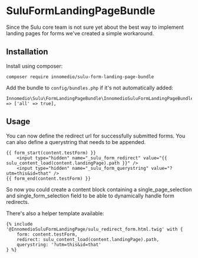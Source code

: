 # SuluFormLandingPageBundle

Since the Sulu core team is not sure yet about the best way to implement landing pages for forms we've
created a simple workaround.

## Installation

Install using composer:

```
composer require innomedio/sulu-form-landing-page-bundle
```

Add the bundle to ``config/bundles.php`` if it's not automatically added:
```
Innomedio\Sulu\FormLandingPageBundle\InnomedioSuluFormLandingPageBundle::class => ['all' => true],  
```

## Usage

You can now define the redirect url for successfully submitted forms. You can also define a
querystring that needs to be appended.

```twig
{{ form_start(content.testForm) }}
    <input type="hidden" name="_sulu_form_redirect" value="{{ sulu_content_load(content.landingPage).path }}" />
    <input type="hidden" name="_sulu_form_querystring" value="?utm=this&id=that" />
{{ form_end(content.testForm) }}
```

So now you could create a content block containing a single_page_selection and single_form_selection field to be able
to dynamically handle form redirects.

There's also a helper template available:

```twig
{% include '@InnomedioSuluFormLandingPage/sulu_redirect_form.html.twig' with {
    form: content.testForm,
    redirect: sulu_content_load(content.landingPage).path,
    querystring: '?utm=this&id=that'
} %}
```